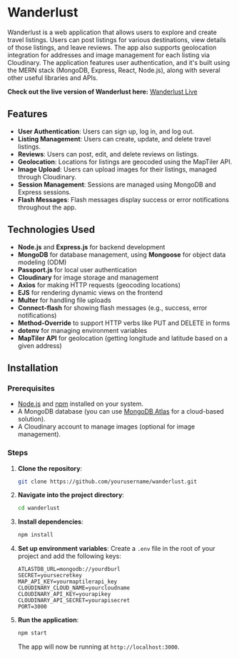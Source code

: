 # Wanderlust

Wanderlust is a web application that allows users to explore and create travel listings. Users can post listings for various destinations, view details of those listings, and leave reviews. The app also supports geolocation integration for addresses and image management for each listing via Cloudinary. The application features user authentication, and it's built using the MERN stack (MongoDB, Express, React, Node.js), along with several other useful libraries and APIs.

**Check out the live version of Wanderlust here:** [Wanderlust Live](https://wanderlustin-production.up.railway.app)

## Features

- **User Authentication**: Users can sign up, log in, and log out.
- **Listing Management**: Users can create, update, and delete travel listings.
- **Reviews**: Users can post, edit, and delete reviews on listings.
- **Geolocation**: Locations for listings are geocoded using the MapTiler API.
- **Image Upload**: Users can upload images for their listings, managed through Cloudinary.
- **Session Management**: Sessions are managed using MongoDB and Express sessions.
- **Flash Messages**: Flash messages display success or error notifications throughout the app.

## Technologies Used

- **Node.js** and **Express.js** for backend development
- **MongoDB** for database management, using **Mongoose** for object data modeling (ODM)
- **Passport.js** for local user authentication
- **Cloudinary** for image storage and management
- **Axios** for making HTTP requests (geocoding locations)
- **EJS** for rendering dynamic views on the frontend
- **Multer** for handling file uploads
- **Connect-flash** for showing flash messages (e.g., success, error notifications)
- **Method-Override** to support HTTP verbs like PUT and DELETE in forms
- **dotenv** for managing environment variables
- **MapTiler API** for geolocation (getting longitude and latitude based on a given address)

## Installation

### Prerequisites

- [Node.js](https://nodejs.org/) and [npm](https://www.npmjs.com/) installed on your system.
- A MongoDB database (you can use [MongoDB Atlas](https://www.mongodb.com/cloud/atlas) for a cloud-based solution).
- A Cloudinary account to manage images (optional for image management).

### Steps

1. **Clone the repository**:
    ```bash
    git clone https://github.com/yourusername/wanderlust.git
    ```

2. **Navigate into the project directory**:
    ```bash
    cd wanderlust
    ```

3. **Install dependencies**:
    ```bash
    npm install
    ```

4. **Set up environment variables**:
    Create a `.env` file in the root of your project and add the following keys:
    ```env
    ATLASTDB_URL=mongodb://yourdburl
    SECRET=yoursecretkey
    MAP_API_KEY=yourmaptilerapi_key
    CLOUDINARY_CLOUD_NAME=yourcloudname
    CLOUDINARY_API_KEY=yourapikey
    CLOUDINARY_API_SECRET=yourapisecret
    PORT=3000
    ```

5. **Run the application**:
    ```bash
    npm start
    ```

    The app will now be running at `http://localhost:3000`.
